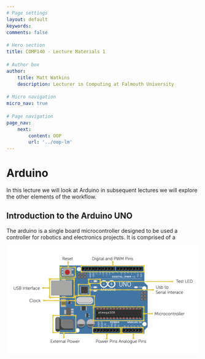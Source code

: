 ```yaml
---
# Page settings
layout: default
keywords:
comments: false

# Hero section
title: COMP140 - Lecture Materials 1

# Author box
author:
    title: Matt Watkins
    description: Lecturer in Computing at Falmouth University

# Micro navigation
micro_nav: true

# Page navigation
page_nav:
    next:
        content: OOP
        url: '../oop-lm'
---
```


# Arduino

In this lecture we will look at Arduino in subsequent lectures we will explore the other elements of the workflow.

## Introduction to the Arduino UNO  
 The arduino is a single board microcontroller designed to be used a controller for robotics and electronics projects.
 It is comprised of a 

![Arduino Layout](images/arduino-layout.png)
<!--stackedit_data:
eyJoaXN0b3J5IjpbMTcwOTk5ODYyLC0xMDgzNTgxNTc5LC0xMj
A1NDY4NzM3XX0=
-->
